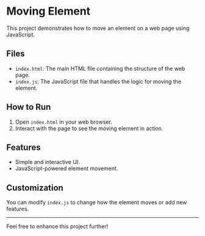 # Moving Element

This project demonstrates how to move an element on a web page using JavaScript.

## Files

- `index.html`: The main HTML file containing the structure of the web page.
- `index.js`: The JavaScript file that handles the logic for moving the element.

## How to Run

1. Open `index.html` in your web browser.
2. Interact with the page to see the moving element in action.

## Features

- Simple and interactive UI.
- JavaScript-powered element movement.

## Customization

You can modify `index.js` to change how the element moves or add new features.

---

Feel free to enhance this project further!
